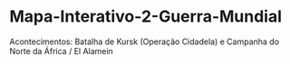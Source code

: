 # Mapa-Interativo-2-Guerra-Mundial
Acontecimentos: Batalha de Kursk (Operação Cidadela) e Campanha do Norte da África / El Alamein
